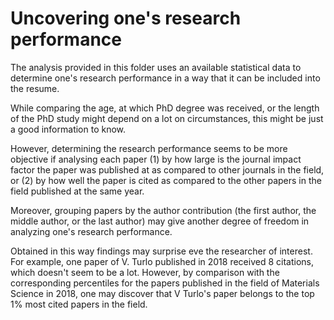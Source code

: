 # Uncovering one's research performance

The analysis provided in this folder uses an available statistical data to determine one's research performance in a way that it can be included into the resume.

While comparing the age, at which PhD degree was received, or the length of the PhD study might depend on a lot on circumstances, this might be just a good information to know.

However, determining the research performance seems to be more objective if analysing each paper (1) by how large is the journal impact factor the paper was published at as compared to other journals in the field, or (2) by how well the paper is cited as compared to the other papers in the field published at the same year.

Moreover, grouping papers by the author contribution (the first author, the middle author, or the last author) may give another degree of freedom in analyzing one's research performance.

Obtained in this way findings may surprise eve the researcher of interest. For example, one paper of V. Turlo published in 2018 received 8 citations, which doesn't seem to be a lot. However, by comparison with the corresponding percentiles for the papers published in the field of Materials Science in 2018, one may discover that V Turlo's paper belongs to the top 1% most cited papers in the field.

